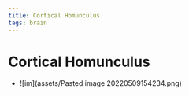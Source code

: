 ```yaml
---
title: Cortical Homunculus
tags: brain
---
```


# Cortical Homunculus
- ![im](assets/Pasted image 20220509154234.png)












